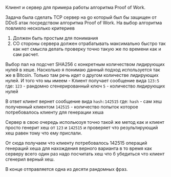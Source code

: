 Клиент и сервер для примера работы алгоритма Proof of Work.

Задача была сделать TCP сервер на go который был бы защищен от DDoS атак посредством алгоритма Proof of Work. 
На выбор алгоритма повлияло несколько критериев 
1) Должен быть простым для понимания 
2) СО стороны сервера должен отрабатывать максимально быстро так как нет смысла делать проверку точно такую же по времени как и сам расчет.

Выбор пал на подсчет SHA256 с конкретным количеством лидирующих нулей в хеше. Насколько я понимаю данный подход используется так же в Bitcoin. Только там речь идет о другом количестве лидирующих нулей.
И того что мы имеем - Клиент получает сообщение вида `123:5` где:
`123` - рандомно сгенерированный ключ
`5` - количество лидирующих нулей

В ответ клиент вернет сообщение вида `hash:142515` где:
`hash` - сам хеш полученный клиентом
`142515` - количество попыток которое потребовалось клиенту для генерации хеша

Сервер в свою очередь испольюзуя точно такой же метод как и клиент просто генерит хеш от `123` и `142515` и проверяет что результирующий хеш равен тому что ему прислали.

От сюда получаем что клиенту потребовалось 142515 операций генераций хеша для нахождения верного варианта в то время как серверу всего один раз надо посчитать хеш что б убедиться что клиент сгенерил верный хеш.

В конце отправляется одна из десяти рандомных фраз.